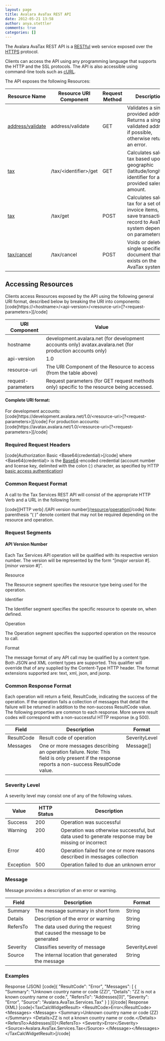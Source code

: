 ```yaml
---
layout: page
title: Avalara AvaTax REST API
date: 2012-05-21 13:58
author: anya.stettler
comments: true
categories: []
---
```

The Avalara AvaTax REST API is a <a href="http://en.wikipedia.org/wiki/Representational_State_Transfer" target="_blank">RESTful</a> web service exposed over the <a href="http://en.wikipedia.org/wiki/Https" target="_blank">HTTPS</a> protocol.

Clients can access the API using any programming language that supports the HTTP and the SSL protocols. The API is also accessible using command-line tools such as <a href="http://en.wikipedia.org/wiki/CURL" target="_blank">cURL</a>.

The API exposes the following Resources:
<table>
<thead>
<tr>
<th>Resource Name</th>
<th>Resource URI Component</th>
<th>Request Method</th>
<th>Description</th>
</tr>
</thead>
<tbody>
<tr>
<td><a title="Address Validation" href="http://developer.avalara.com/api-docs/rest/address-validation" target="_blank">address/validate</a></td>
<td>address/validate</td>
<td>GET</td>
<td>Validates a single provided address. Returns a single validated address if possible, otherwise returns an error.</td>
</tr>
<tr>
<td><a title="tax/get (GET)" href="/api-docs/rest/resources/tax/get/" target="_blank">tax</a></td>
<td>/tax/&lt;identifier&gt;/get</td>
<td>GET</td>
<td>Calculates sales tax based upon a geographic (latitude/longitude) identifier for a provided sales amount.</td>
</tr>
<tr>
<td><a href="/api-docs/rest/tax/post/" target="_blank">tax</a></td>
<td>/tax/get</td>
<td>POST</td>
<td>Calculates sales tax for a set of invoice items, can save transaction record to AvaTax system depending on parameters.</td>
</tr>
<tr>
<td><a title="cancel" href="/api-docs/rest/resources/tax/cancel/" target="_blank">tax/cancel</a></td>
<td>/tax/cancel</td>
<td>POST</td>
<td>Voids or deletes a single specified document that exists on the AvaTax system.</td>
</tr>
</tbody>
</table>
<h2>Accessing Resources</h2>
Clients access Resources exposed by the API using the following general URI format, described below by breaking the URI into components:
[code]https://&lt;hostname&gt;/&lt;api-version&gt;/&lt;resource-uri&gt;[?&lt;request-parameters&gt;][/code]
<table>
<thead>
<tr>
<th>URI Component</th>
<th>Value</th>
</tr>
</thead>
<tbody>
<tr>
<td>hostname</td>
<td>development.avalara.net (for development accounts only)
avatax.avalara.net (for production accounts only)</td>
</tr>
<tr>
<td>api-version</td>
<td>1.0</td>
</tr>
<tr>
<td>resource-uri</td>
<td>The URI Component of the Resource to access (from the table above)</td>
</tr>
<tr>
<td>request-parameters</td>
<td>Request parameters (for GET request methods only) specific to the resource being accessed.</td>
</tr>
</tbody>
</table>
<h4>Complete URI format:</h4>
For development accounts:
[code]https://development.avalara.net/1.0/&lt;resource-uri&gt;[?&lt;request-parameters&gt;][/code]
For production accounts:
[code]https://avatax.avalara.net/1.0/&lt;resource-uri&gt;[?&lt;request-parameters&gt;][/code]
<h3>Required Request Headers</h3>
[code]Authorization Basic &lt;Base64(credential)&gt;[/code]
where &lt;Base64(credential)&gt; is the <a href="http://en.wikipedia.org/wiki/Base64">Base64</a>-encoded credential (account number and license key, delimited with the colon (:) character, as specified by HTTP <a href="http://en.wikipedia.org/wiki/Basic_access_authentication">basic access authentication</a>)
<h3>Common Request Format</h3>
A call to the Tax Services REST API will consist of the appropriate HTTP Verb and a URL in the following form:

[code][HTTP verb] /[API version number]/[resource](/identifier)/[operation](.[format])[/code]
Note: parenthesis “( )” denote content that may not be required depending on the resource and operation.
<h3>Request Segments</h3>
<h4>API Version Number</h4>
Each Tax Services API operation will be qualified with its respective version number. The version will be represented by the form “[<em>major version #</em>].[<em>minor version #</em>]”.

Resource

The Resource segment specifies the resource type being used for the operation.

Identifier

The Identifier segment specifies the specific resource to operate on, when defined.

Operation

The Operation segment specifies the supported operation on the resource to call.

Format

The message format of any API call may be qualified by a content type. Both JSON and XML content types are supported. This qualifier will override that of any supplied by the Content-Type HTTP header. The format extensions supported are: text, xml, json, and jsonp.
<h3>Common Response Format</h3>
Each operation will return a field, ResultCode, indicating the success of the operation. If the operation fails a collection of messages that detail the failure will be returned in addition to the non-success ResultCode value. The following properties are common to each response. More severe result codes will correspond with a non-successful HTTP response (e.g 500).
<table>
<thead>
<tr>
<th>Field</th>
<th>Description</th>
<th>Format</th>
</tr>
</thead>
<tbody>
<tr>
<td valign="top">ResultCode</td>
<td valign="top">Result code of operation</td>
<td valign="top">SeverityLevel</td>
</tr>
<tr>
<td valign="top">Messages</td>
<td valign="top">One or more messages describing an operation failure. Note: This field is only present if the response reports a non-success ResultCode value.</td>
<td valign="top">Message[]</td>
</tr>
</tbody>
</table>
<h3>Severity Level</h3>
A severity level may consist one of any of the following values.
<table>
<thead>
<tr>
<th>Value</th>
<th>HTTP Status</th>
<th>Description</th>
</tr>
</thead>
<tbody>
<tr>
<td valign="top">Success</td>
<td valign="top">200</td>
<td valign="top">Operation was successful</td>
</tr>
<tr>
<td valign="top">Warning</td>
<td valign="top">200</td>
<td valign="top">Operation was otherwise successful, but data used to generate response may be missing or incorrect</td>
</tr>
<tr>
<td valign="top">Error</td>
<td valign="top">400</td>
<td valign="top">Operation failed for one or more reasons described in messages collection</td>
</tr>
<tr>
<td valign="top">Exception</td>
<td valign="top">500</td>
<td valign="top">Operation failed to due an unknown error</td>
</tr>
</tbody>
</table>
<h3>Message</h3>
Message provides a description of an error or warning.
<table>
<thead>
<tr>
<th>Field</th>
<th>Description</th>
<th>Format</th>
</tr>
</thead>
<tbody>
<tr>
<td valign="top">Summary</td>
<td valign="top">The message summary in short form</td>
<td valign="top">String</td>
</tr>
<tr>
<td valign="top">Details</td>
<td valign="top">Description of the error or warning</td>
<td valign="top">String</td>
</tr>
<tr>
<td valign="top">RefersTo</td>
<td valign="top">The data used during the request that caused the message to be generated</td>
<td valign="top">String</td>
</tr>
<tr>
<td valign="top">Severity</td>
<td valign="top">Classifies severity of message</td>
<td valign="top">SeverityLevel</td>
</tr>
<tr>
<td valign="top">Source</td>
<td valign="top">The internal location that generated the message</td>
<td valign="top">String</td>
</tr>
</tbody>
</table>
<h3>Examples</h3>
Response (JSON)
[code]{
"ResultCode": "Error",
"Messages":
[
{
"Summary": "Unknown country name or code (ZZ)",
"Details": "ZZ is not a known country name or code.",
"RefersTo": "Addresses[0]",
"Severity": "Error",
"Source": "Avalara.AvaTax.Services.Tax"
}
]
}[/code]
Response (XML)
[code]&lt;TaxCalcWidgetResult&gt;
&lt;ResultCode&gt;Error&lt;/ResultCode&gt;
&lt;Messages&gt;
&lt;Message&gt;
&lt;Summary&gt;Unknown country name or code (ZZ)&lt;/Summary&gt;
&lt;Details&gt;ZZ is not a known country name or code.&lt;/Details&gt;
&lt;RefersTo&gt;Addresses[0]&lt;/RefersTo&gt;
&lt;Severity&gt;Error&lt;/Severity&gt;
&lt;Source&gt;Avalara.AvaTax.Services.Tax&lt;/Source&gt;
&lt;/Message&gt;&lt;/Messages&gt;
&lt;/TaxCalcWidgetResult&gt;[/code]
